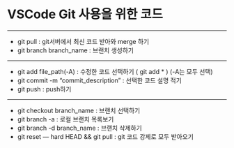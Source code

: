 # VSCode Git 사용을 위한 코드
---
- git pull : git서버에서 최신 코드 받아와 merge 하기
- git branch branch_name : 브랜치 생성하기
---
- git add file_path(-A) : 수정한 코드 선택하기 ( git add * ) (-A는 모두 선택)
- git commit -m “commit_description” : 선택한 코드 설명 적기
- git push : push하기
---
- git checkout branch_name : 브랜치 선택하기
- git branch -a : 로컬 브랜치 목록보기
- git branch -d branch_name : 브랜치 삭제하기
- git reset — hard HEAD && git pull : git 코드 강제로 모두 받아오기

